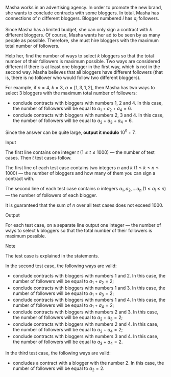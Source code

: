 Masha works in an advertising agency. In order to promote the new brand, she wants to conclude contracts with some bloggers. In total, Masha has connections of $n$ different bloggers. Blogger numbered $i$ has $a_i$ followers.</p><p>Since Masha has a limited budget, she can only sign a contract with $k$ different bloggers. Of course, Masha wants her ad to be seen by as many people as possible. Therefore, she must hire bloggers with the maximum total number of followers.</p><p>Help her, find the number of ways to select $k$ bloggers so that the total number of their followers is maximum possible. Two ways are considered different if there is at least one blogger in the first way, which is not in the second way. Masha believes that all bloggers have different followers (that is, there is no follower who would follow two different bloggers).</p><p>For example, if $n=4$, $k=3$, $a=[1, 3, 1, 2]$, then Masha has two ways to select $3$ bloggers with the maximum total number of followers: <ul> <li> conclude contracts with bloggers with numbers $1$, $2$ and $4$. In this case, the number of followers will be equal to $a_1 + a_2 + a_4 = 6$. </li><li> conclude contracts with bloggers with numbers $2$, $3$ and $4$. In this case, the number of followers will be equal to $a_2 + a_3 + a_4 = 6$. </li></ul></p><p>Since the answer can be quite large, <span class="tex-font-style-bf">**output it modulo** $10^9+7$</span>.</p></div><p></p><p></p><div class="input-specification"><div class="section-title">Input</div><p></p><p>The first line contains one integer $t$ ($1 \le t \le 1000$) — the number of test cases. Then $t$ test cases follow.</p><p>The first line of each test case contains two integers $n$ and $k$ ($1 \le k \le n \le 1000$) — the number of bloggers and how many of them you can sign a contract with.</p><p>The second line of each test case contains $n$ integers $a_1, a_2, \ldots a_n$ ($1 \le a_i \le n$) — the number of followers of each blogger.</p><p>It is guaranteed that the sum of $n$ over all test cases does not exceed $1000$.</p></div><p></p><p></p><div class="output-specification"><div class="section-title">Output</div><p></p><p>For each test case, on a separate line output one integer — the number of ways to select $k$ bloggers so that the total number of their followers is maximum possible.</p></div><p></p><p></p><div class="sample-tests"><div class="section-title">
</pre></div></div></div><p></p><p></p><div class="note"><div class="section-title">Note</div><p></p><p>The test case is explained in the statements.</p><p>In the second test case, the following ways are valid: <ul> <li> conclude contracts with bloggers with numbers $1$ and $2$. In this case, the number of followers will be equal to $a_1 + a_2 = 2$; </li><li> conclude contracts with bloggers with numbers $1$ and $3$. In this case, the number of followers will be equal to $a_1 + a_3 = 2$; </li><li> conclude contracts with bloggers with numbers $1$ and $4$. In this case, the number of followers will be equal to $a_1 + a_4 = 2$; </li><li> conclude contracts with bloggers with numbers $2$ and $3$. In this case, the number of followers will be equal to $a_2 + a_3 = 2$; </li><li> conclude contracts with bloggers with numbers $2$ and $4$. In this case, the number of followers will be equal to $a_2 + a_4 = 2$; </li><li> conclude contracts with bloggers with numbers $3$ and $4$. In this case, the number of followers will be equal to $a_3 + a_4 = 2$. </li></ul></p><p>In the third test case, the following ways are valid: <ul> <li> concludes a contract with a blogger with the number $2$. In this case, the number of followers will be equal to $a_2 = 2$. </li></ul></p></div></div><p></p><p>  </p>